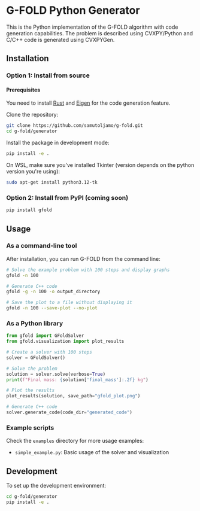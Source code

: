 # G-FOLD Python Generator

This is the Python implementation of the G-FOLD algorithm with code generation capabilities. The problem is described using CVXPY/Python and C/C++ code is generated using CVXPYGen.

## Installation

### Option 1: Install from source

#### Prerequisites

You need to install [Rust](https://www.rust-lang.org/tools/install) and [Eigen](https://github.com/oxfordcontrol/Clarabel.cpp#installation) for the code generation feature.

Clone the repository:

```bash
git clone https://github.com/samutoljamo/g-fold.git
cd g-fold/generator
```

Install the package in development mode:

```bash
pip install -e .
```

On WSL, make sure you've installed Tkinter (version depends on the python version you're using):
```bash
sudo apt-get install python3.12-tk
```

### Option 2: Install from PyPI (coming soon)

```bash
pip install gfold
```

## Usage

### As a command-line tool

After installation, you can run G-FOLD from the command line:

```bash
# Solve the example problem with 100 steps and display graphs
gfold -n 100

# Generate C++ code
gfold -g -n 100 -o output_directory

# Save the plot to a file without displaying it
gfold -n 100 --save-plot --no-plot
```

### As a Python library

```python
from gfold import GFoldSolver
from gfold.visualization import plot_results

# Create a solver with 100 steps
solver = GFoldSolver()

# Solve the problem
solution = solver.solve(verbose=True)
print(f"Final mass: {solution['final_mass']:.2f} kg")

# Plot the results
plot_results(solution, save_path="gfold_plot.png")

# Generate C++ code
solver.generate_code(code_dir="generated_code")
```

### Example scripts

Check the `examples` directory for more usage examples:

- `simple_example.py`: Basic usage of the solver and visualization

## Development

To set up the development environment:

```bash
cd g-fold/generator
pip install -e .
```
